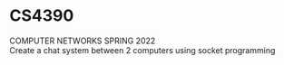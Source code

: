 # CS4390
COMPUTER NETWORKS SPRING 2022  
Create a chat system between 2 computers using socket programming
